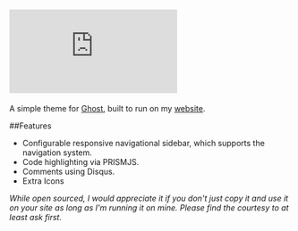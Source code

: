 # ![Orbs](http://img.dafont.com/preview.php?text=Orbs&ttf=squared_display0&ext=1&size=64&psize=m&y=53)

A simple theme for [Ghost](http://github.com/tryghost/ghost/), built to run on my [website](http://steven.thuriot.be/).

##Features
* Configurable responsive navigational sidebar, which supports the navigation system.
* Code highlighting via PRISMJS.
* Comments using Disqus.
* Extra Icons


_While open sourced, I would appreciate it if you don't just copy it and use it on your site as long as I'm running it on mine. Please find the courtesy to at least ask first._
